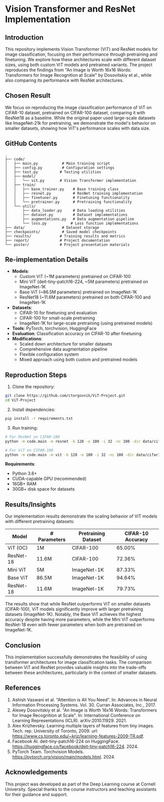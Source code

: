 # Vision Transformer and ResNet Implementation

## Introduction
This repository implements Vision Transformer (ViT) and ResNet models for image classification, focusing on their performance through pretraining and finetuning. We explore how these architectures scale with different dataset sizes, using both custom ViT models and pretrained variants. The project reproduces the findings from "An Image is Worth 16x16 Words: Transformers for Image Recognition at Scale" by Dosovitskiy et al., while also comparing its performance with ResNet architectures.

## Chosen Result
We focus on reproducing the image classification performance of ViT on CIFAR-10 dataset, pretrained on CIFAR-100 dataset, comparing it with ResNet18 as a baseline. While the original paper used large-scale datasets like ImageNet-21k for pretraining, we demonstrate the model's behavior on smaller datasets, showing how ViT's performance scales with data size.

## GitHub Contents
```
.
├── code/
│   ├── main.py           # Main training script
│   ├── config.py         # Configuration settings
│   ├── test.py          # Testing utilities
│   ├── model/
│   │   └── vit.py       # Vision Transformer implementation
│   ├── train/
│   │   ├── base_trainer.py    # Base training class
│   │   ├── resnet.py          # ResNet training implementation
│   │   ├── finetuner.py       # Finetuning functionality
│   │   └── pretrainer.py      # Pretraining functionality
│   └── utils/
│       ├── data_loader.py     # Data loading utilities
│       ├── dataset.py         # Dataset implementations
│       ├── augmentations.py   # Data augmentation pipeline
│       └── loss.py           # Loss function implementations
├── data/                 # Dataset storage
├── checkpoints/          # Saved model checkpoints
├── results/             # Training results and metrics
├── report/              # Project documentation
└── poster/              # Project presentation materials
```

## Re-implementation Details
- **Models**: 
  - Custom ViT (~1M parameters) pretrained on CIFAR-100
  - Mini ViT (deit-tiny-patch16-224, ~5M parameters) pretrained on ImageNet-1K
  - Base ViT (~86.5M parameters) pretrained on ImageNet-1K
  - ResNet18 (~11.6M parameters) pretrained on both CIFAR-100 and ImageNet-1K
- **Datasets**: 
  - CIFAR-10 for finetuning and evaluation
  - CIFAR-100 for small-scale pretraining
  - ImageNet-1K for large-scale pretraining (using pretrained models)
- **Tools**: PyTorch, torchvision, HuggingFace
- **Evaluation**: Classification accuracy on CIFAR-10 after finetuning
- **Modifications**: 
  - Scaled down architecture for smaller datasets
  - Comprehensive data augmentation pipeline
  - Flexible configuration system
  - Mixed approach using both custom and pretrained models

## Reproduction Steps
1. Clone the repository:
```bash
git clone https://github.com/ctorgovnik/ViT-Project.git
cd ViT-Project
```

2. Install dependencies:
```bash
pip install -r requirements.txt
```

3. Run training:
```bash
# For ResNet on CIFAR-100
python -m code.main -m resnet -b 128 -e 100 -i 32 -nc 100 -dir data/cifar100 --model_name resnet_cifar100

# For ViT on CIFAR-100
python -m code.main -m vit -b 128 -e 100 -i 32 -nc 100 -dir data/cifar100 --model_name vit_cifar100
```

**Requirements**:
- Python 3.8+
- CUDA-capable GPU (recommended)
- 16GB+ RAM
- 30GB+ disk space for datasets

## Results/Insights
Our implementation results demonstrate the scaling behavior of ViT models with different pretraining datasets:

| Model | # Parameters | Pretraining Dataset | CIFAR-10 Accuracy |
|-------|-------------|---------------------|-------------------|
| ViT (OC) | 1M | CIFAR-100 | 65.00% |
| ResNet-18 | 11.6M | CIFAR-100 | 72.36% |
| Mini ViT | 5M | ImageNet-1K | 87.33% |
| Base ViT | 86.5M | ImageNet-1K | 94.64% |
| ResNet-18 | 11.6M | ImageNet-1K | 79.73% |

The results show that while ResNet outperforms ViT on smaller datasets (CIFAR-100), ViT models significantly improve with larger pretraining datasets (ImageNet-1K). Notably, the Base ViT achieves the highest accuracy despite having more parameters, while the Mini ViT outperforms ResNet-18 even with fewer parameters when both are pretrained on ImageNet-1K.

## Conclusion
This implementation successfully demonstrates the feasibility of using transformer architectures for image classification tasks. The comparison between ViT and ResNet provides valuable insights into the trade-offs between these architectures, particularly in the context of smaller datasets.

## References
1. Ashish Vaswani et al. "Attention is All You Need". In: Advances in Neural Information Processing Systems. Vol. 30. Curran Associates, Inc., 2017.
2. Alexey Dosovitskiy et al. "An Image is Worth 16x16 Words: Transformers for Image Recognition at Scale". In: International Conference on Learning Representations (ICLR). arXiv:2010.11929. 2021.
3. Alex Krizhevsky. Learning multiple layers of features from tiny images. Tech. rep. University of Toronto, 2009. url: https://www.cs.toronto.edu/~kriz/learning-features-2009-TR.pdf.
4. Facebook AI. deit-tiny-patch16-224 on HuggingFace. https://huggingface.co/facebook/deit-tiny-patch16-224. 2024.
5. PyTorch Team. Torchvision Models. https://pytorch.org/vision/main/models.html. 2024.

## Acknowledgements
This project was developed as part of the Deep Learning course at Cornell University. Special thanks to the course instructors and teaching assistants for their guidance and support.




